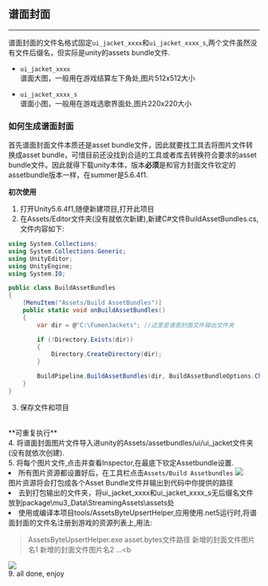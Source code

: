## 谱面封面
----
谱面封面的文件名格式固定`ui_jacket_xxxx`和`ui_jacket_xxxx_s`,两个文件虽然没有文件后缀名，但实际是unity的assets bundle文件.

* `ui_jacket_xxxx`<br>
谱面大图，一般用在游戏结算左下角处,图片512x512大小

* `ui_jacket_xxxx_s`<br>
谱面小图，一般用在游戏选歌界面处,图片220x220大小

### 如何生成谱面封面
首先谱面封面文件本质还是asset bundle文件，因此就要找工具去将图片文件转换成asset bundle，可惜目前还没找到合适的工具或者库去转换符合要求的asset bundle文件。因此就得下载unity本体，版本**必须**是和官方封面文件钦定的assetbundle版本一样，在summer是5.6.4f1.

**初次使用**
1. 打开Unity5.6.4f1,随便新建项目,打开此项目
2. 在Assets/Editor文件夹(没有就依次新建),新建C#文件BuildAssetBundles.cs,文件内容如下:
```C#
using System.Collections;
using System.Collections.Generic;
using UnityEditor;
using UnityEngine;
using System.IO;

public class BuildAssetBundles
{
    [MenuItem("Assets/Build AssetBundles")]
    public static void onBuildAssetBundles()
    {
        var dir = @"C:\FumenJackets"; //这里是谱面封面文件输出文件夹

        if (!Directory.Exists(dir))
        {
            Directory.CreateDirectory(dir);
        }

        BuildPipeline.BuildAssetBundles(dir, BuildAssetBundleOptions.ChunkBasedCompression, BuildTarget.StandaloneWindows64);
    }
}
```

3. 保存文件和项目
<br>
**可重复执行**
<br>
4. 将谱面封面图片文件导入进unity的Assets/assetbundles/ui/ui_jacket文件夹(没有就依次创建).<br>
5. 将每个图片文件,点击并查看Inspector,在最底下钦定Assetbundle设置.<br
![](https://raw.githubusercontent.com/MikiraSora/OngekiFumianDiscription/master/example/readme_img/4.png)

6. 所有图片资源都设置好后，在工具栏点击`Assets/Build Assetbundles`
![](https://raw.githubusercontent.com/MikiraSora/OngekiFumianDiscription/master/example/readme_img/5.png)<br>
图片资源将会打包成各个Asset Bundle文件并输出到代码中你提供的路径<br>
7. 去到打包输出的文件夹，将ui_jacket_xxxx和ui_jacket_xxxx_s无后缀名文件放到package\mu3_Data\StreamingAssets\assets处<br>
8. 使用或编译本项目tools/AssetsByteUpsertHelper,应用使用.net5运行时,将谱面封面的文件名注册到游戏的资源列表上,用法:<br>
> AssetsByteUpsertHelper.exe asset.bytes文件路径 新增的封面文件图片名1 新增的封面文件图片名2 ...<b
                                                                            
![](https://raw.githubusercontent.com/MikiraSora/OngekiFumianDiscription/master/example/readme_img/7.png)<br>
9. all done, enjoy
